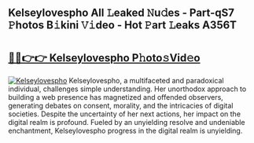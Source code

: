 ## Kelseylovespho All 𝙻eaked 𝙽u𝚍es - Part-qS7 𝙿hotos B𝚒kini 𝚅𝚒deo - Hot 𝙿art 𝙻eaks A356T

# <h2><a href="http://ld21f1.urlbe.top/?page=Kelseylovespho">🔗🔗👉👉 Kelseylovespho P𝚑oto𝚜Vid𝚎o</a></h2>

[![Kelseylovespho](https://i.imgur.com/eBuTRDB.gif)](http://ld21f1.urlbe.top/?page=Kelseylovespho)
Kelseylovespho, a multifaceted and paradoxical individual, challenges simple understanding. Her unorthodox approach to building a web presence has magnetized and offended observers, generating debates on consent, morality, and the intricacies of digital societies. Despite the uncertainty of her next actions, her impact on the digital realm is profound. Fueled by an unyielding resolve and undeniable enchantment, Kelseylovespho progress in the digital realm is unyielding.
